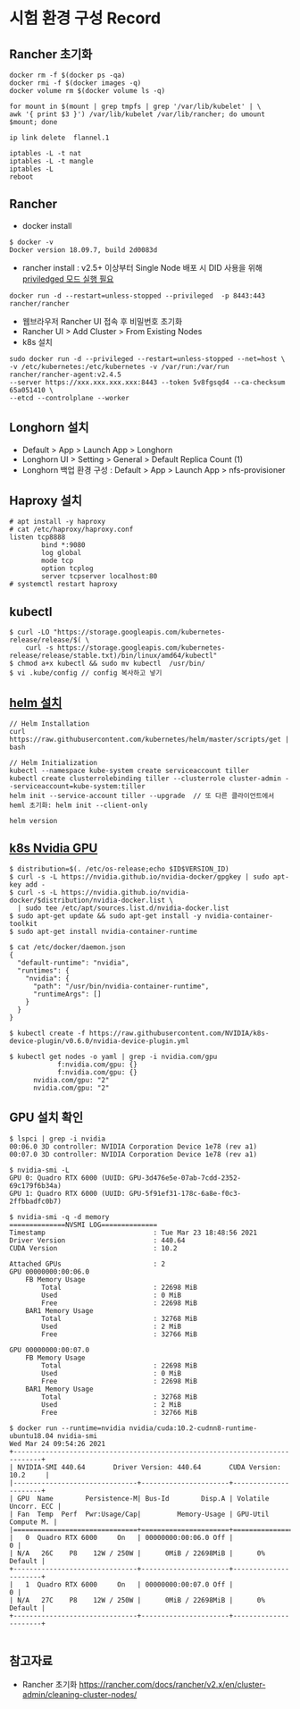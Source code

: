 # 시험 환경 구성 Record


## Rancher 초기화
```
docker rm -f $(docker ps -qa)
docker rmi -f $(docker images -q)
docker volume rm $(docker volume ls -q)
```
```
for mount in $(mount | grep tmpfs | grep '/var/lib/kubelet' | \
awk '{ print $3 }') /var/lib/kubelet /var/lib/rancher; do umount $mount; done
```
```
ip link delete  flannel.1
```
```
iptables -L -t nat
iptables -L -t mangle
iptables -L
reboot
```
## Rancher
- docker install
```
$ docker -v
Docker version 18.09.7, build 2d0083d
```
- rancher install : v2.5+ 이상부터 Single Node 배포 시 DID 사용을 위해 [priviledged 모드 실행 필요](https://rancher.com/docs/rancher/v2.x/en/installation/other-installation-methods/single-node-docker/#privileged-access-for-rancher-v2-5)
```
docker run -d --restart=unless-stopped --privileged  -p 8443:443 rancher/rancher
```
- 웹브라우저 Rancher UI 접속 후 비밀번호 초기화
- Rancher UI > Add Cluster > From Existing Nodes
- k8s 설치
```
sudo docker run -d --privileged --restart=unless-stopped --net=host \
-v /etc/kubernetes:/etc/kubernetes -v /var/run:/var/run rancher/rancher-agent:v2.4.5
--server https://xxx.xxx.xxx.xxx:8443 --token 5v8fgsqd4 --ca-checksum 65a051410 \
--etcd --controlplane --worker
```

## Longhorn 설치
- Default > App > Launch App > Longhorn
- Longhorn UI >  Setting > General > Default Replica Count (1)
- Longhorn 백업 환경 구성  : Default > App > Launch App > nfs-provisioner

## Haproxy 설치
```
# apt install -y haproxy
# cat /etc/haproxy/haproxy.conf
listen tcp8888
        bind *:9080
        log global
        mode tcp
        option tcplog
        server tcpserver localhost:80
# systemctl restart haproxy
```
## kubectl
```
$ curl -LO "https://storage.googleapis.com/kubernetes-release/release/$( \
    curl -s https://storage.googleapis.com/kubernetes-release/release/stable.txt)/bin/linux/amd64/kubectl"
$ chmod a+x kubectl && sudo mv kubectl  /usr/bin/
$ vi .kube/config // config 복사하고 넣기
```

## [helm 설치](https://zero-to-jupyterhub.readthedocs.io/en/latest/setup-jupyterhub/setup-helm.html)
```
// Helm Installation
curl https://raw.githubusercontent.com/kubernetes/helm/master/scripts/get | bash

// Helm Initialization
kubectl --namespace kube-system create serviceaccount tiller
kubectl create clusterrolebinding tiller --clusterrole cluster-admin --serviceaccount=kube-system:tiller
helm init --service-account tiller --upgrade  // 또 다른 클라이언트에서 heml 초기화: helm init --client-only

helm version
```

## [k8s Nvidia GPU](https://rancher.com/blog/2020/introduction-to-machine-learning-pipeline)
```
$ distribution=$(. /etc/os-release;echo $ID$VERSION_ID)
$ curl -s -L https://nvidia.github.io/nvidia-docker/gpgkey | sudo apt-key add -
$ curl -s -L https://nvidia.github.io/nvidia-docker/$distribution/nvidia-docker.list \
  | sudo tee /etc/apt/sources.list.d/nvidia-docker.list
$ sudo apt-get update && sudo apt-get install -y nvidia-container-toolkit
$ sudo apt-get install nvidia-container-runtime

$ cat /etc/docker/daemon.json
{
  "default-runtime": "nvidia",
  "runtimes": {
    "nvidia": {
      "path": "/usr/bin/nvidia-container-runtime",
      "runtimeArgs": []
    }
  }
}

$ kubectl create -f https://raw.githubusercontent.com/NVIDIA/k8s-device-plugin/v0.6.0/nvidia-device-plugin.yml 

$ kubectl get nodes -o yaml | grep -i nvidia.com/gpu
            f:nvidia.com/gpu: {}
            f:nvidia.com/gpu: {}
      nvidia.com/gpu: "2"
      nvidia.com/gpu: "2"
```
## GPU 설치 확인
```
$ lspci | grep -i nvidia
00:06.0 3D controller: NVIDIA Corporation Device 1e78 (rev a1)
00:07.0 3D controller: NVIDIA Corporation Device 1e78 (rev a1)

$ nvidia-smi -L
GPU 0: Quadro RTX 6000 (UUID: GPU-3d476e5e-07ab-7cdd-2352-69c179f6b34a)
GPU 1: Quadro RTX 6000 (UUID: GPU-5f91ef31-178c-6a8e-f0c3-2ffbbadfc0b7)

$ nvidia-smi -q -d memory
==============NVSMI LOG==============
Timestamp                           : Tue Mar 23 18:48:56 2021
Driver Version                      : 440.64
CUDA Version                        : 10.2

Attached GPUs                       : 2
GPU 00000000:00:06.0
    FB Memory Usage
        Total                       : 22698 MiB
        Used                        : 0 MiB
        Free                        : 22698 MiB
    BAR1 Memory Usage
        Total                       : 32768 MiB
        Used                        : 2 MiB
        Free                        : 32766 MiB

GPU 00000000:00:07.0
    FB Memory Usage
        Total                       : 22698 MiB
        Used                        : 0 MiB
        Free                        : 22698 MiB
    BAR1 Memory Usage
        Total                       : 32768 MiB
        Used                        : 2 MiB
        Free                        : 32766 MiB
        
$ docker run --runtime=nvidia nvidia/cuda:10.2-cudnn8-runtime-ubuntu18.04 nvidia-smi
Wed Mar 24 09:54:26 2021       
+-----------------------------------------------------------------------------+
| NVIDIA-SMI 440.64       Driver Version: 440.64       CUDA Version: 10.2     |
|-------------------------------+----------------------+----------------------+
| GPU  Name        Persistence-M| Bus-Id        Disp.A | Volatile Uncorr. ECC |
| Fan  Temp  Perf  Pwr:Usage/Cap|         Memory-Usage | GPU-Util  Compute M. |
|===============================+======================+======================|
|   0  Quadro RTX 6000     On   | 00000000:00:06.0 Off |                    0 |
| N/A   26C    P8    12W / 250W |      0MiB / 22698MiB |      0%      Default |
+-------------------------------+----------------------+----------------------+
|   1  Quadro RTX 6000     On   | 00000000:00:07.0 Off |                    0 |
| N/A   27C    P8    12W / 250W |      0MiB / 22698MiB |      0%      Default |
+-------------------------------+----------------------+----------------------+
        
```

## 참고자료
- Rancher 초기화 https://rancher.com/docs/rancher/v2.x/en/cluster-admin/cleaning-cluster-nodes/
